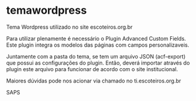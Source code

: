 # temawordpress
Tema Wordpress utilizado no site escoteiros.org.br

Para utilizar plenamente é necessário o Plugin Advanced Custom Fields.
Este plugin integra os modelos das páginas com campos personalizaveis.

Juntamente com a pasta do tema, se tem um arquivo JSON (acf-export) que possui as configurações do plugin.
Então, deverá importar através do plugin este arquivo para funcionar de acordo com o site institucional.

Maiores dúvidas pode nos acionar via chamado no ti.escoteiros.org.br

SAPS
